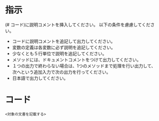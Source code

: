 # 指示
(# コード)に説明コメントを挿入してください。
以下の条件を慮慮してください。

- コードに説明コメントを追記して出力してください。
- 変数の定義は各変数に必ず説明を追記してください。
- 少なくとも５行単位で説明を追記してください。
- メソッドには、ドキュメントコメントをつけて出力してください。
- １つの出力で終わらない場合は、1つのメソッドまで処理を行い出力して、次へという追加入力で次の出力を行ってください。
- 日本語で出力してください。

# コード
```
<対象の文書を記載する>
```

